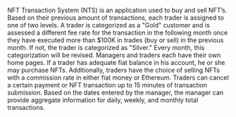 NFT Transaction System (NTS) is an application used to buy and sell NFT’s. Based on their previous amount of
transactions, each trader is assigned to one of two levels. A trader is categorized as a "Gold" customer and is
assessed a different fee rate for the transaction in the following month once they have executed more than $100K
in trades (buy or sell) in the previous month. If not, the trader is categorized as "Silver." Every month, this
categorization will be revised. Managers and traders each have their own home pages. If a trader has adequate fiat
balance in his account, he or she may purchase NFTs. Additionally, traders have the choice of selling NFTs with a
commission rate in either fiat money or Ethereum. Traders can cancel a certain payment or NFT transaction up to
15 minutes of transaction submission. Based on the dates entered by the manager, the manager can provide
aggregate information for daily, weekly, and monthly total transactions.
